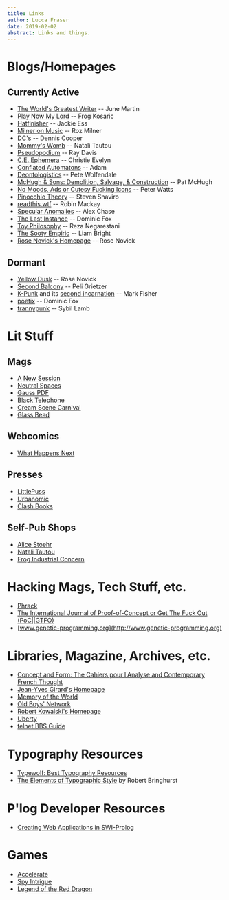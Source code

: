 ```yaml
---
title: Links
author: Lucca Fraser
date: 2019-02-02
abstract: Links and things.
---
```


# Blogs/Homepages

## Currently Active

* [The World's Greatest Writer](http://theworldsgreatestwriter.com/) -- June Martin
* [Play Now My Lord](https://play-now-my-lord.tumblr.com/) -- Frog Kosaric
* [Hatfinisher](https://hatfinisher.github.io/) -- Jackie Ess
* [Milner on Music](https://rozwords.substack.com/) -- Roz Milner
* [DC's](https://denniscooperblog.com/) -- Dennis Cooper
* [Mommy's Womb](https://mommyswomb.substack.com/) -- Natali Tautou
* [Pseudopodium](https://www.pseudopodium.org/) -- Ray Davis
* [C.E. Ephemera](https://christieevelyn.substack.com/) -- Christie Evelyn
* [Conflated Automatons](https://conflatedautomatons.wordpress.com/) -- Adam
* [Deontologistics](https://deontologistics.wordpress.com/) -- Pete Wolfendale
* [McHugh & Sons: Demolition, Salvage, & Construction](https://captainmchugh.wordpress.com) -- Pat McHugh
* [No Moods, Ads or Cutesy Fucking Icons](https://www.rifters.com/crawl/)
  -- Peter Watts
* [Pinocchio Theory](http://www.shaviro.com/Blog/) -- Steven Shaviro
* [readthis.wtf](http://readthis.wtf/) -- Robin Mackay
* [Specular Anomalies](https://distort.jp/) -- Alex Chase
* [The Last Instance](https://thelastinstance.com) -- Dominic Fox
* [Toy Philosophy](https://toyphilosophy.com/) -- Reza Negarestani
* [The Sooty Empiric](https://sootyempiric.blogspot.com/) -- Liam Bright
* [Rose Novick's Homepage](https://rosenovick.com) -- Rose Novick

## Dormant

* [Yellow Dusk](https://yellowdus.cc) -- Rose Novick
* [Second Balcony](http://secondbalcony.tumblr.com/) -- Peli Grietzer
* [K-Punk](http://k-punk.abstractdynamics.org/) and
  its [second incarnation](http://k-punk.org) -- Mark Fisher
* [poetix](http://codepoetics.com/octoblog) -- Dominic Fox
* [trannypunk](http://www.trannypunk.com/) -- Sybil Lamb

# Lit Stuff

## Mags

* [A New Session](https://anewsession.com/) 
* [Neutral Spaces](https://neutralspaces.co/) 
* [Gauss PDF](http://www.gauss-pdf.com/)
* [Black Telephone](https://www.clashbooks.com/black-telephone-magazine)
* [Cream Scene Carnival](https://creamscenecarnival.com/)
* [Glass Bead](https://glass-bead.org)

## Webcomics

* [What Happens Next](https://whathappensnext.webcomic.ws/)

## Presses

* [LittlePuss](https://www.littlepuss.net/)
* [Urbanomic](https://www.urbanomic.com/)
* [Clash Books](https://www.clashbooks.com/)

## Self-Pub Shops

* [Alice Stoehr](https://astoehr.itch.io/)
* [Natali Tautou](https://www.clashbooks.com/)
* [Frog Industrial Concern](https://frogindustrialconcern.itch.io/)

# Hacking Mags, Tech Stuff, etc.

* [Phrack](http://www.phrack.org/)
* [The International Journal of Proof-of-Concept or Get The Fuck Out (PoC||GTFO)](https://www.alchemistowl.org/pocorgtfo/)
* [www.genetic-programming.org](http://www.genetic-programming.org)

# Libraries, Magazine, Archives, etc.

* [Concept and Form: The Cahiers pour l'Analyse and Contemporary French Thought](http://cahiers.kingston.ac.uk/)
* [Jean-Yves Girard's Homepage](http://girard.perso.math.cnrs.fr/Accueil.html)
* [Memory of the World](https://library.memoryoftheworld.org)
* [Old Boys' Network](https://www.obn.org/inhalt_index.html)
* [Robert Kowalski's Homepage](https://www.doc.ic.ac.uk/~rak/)
* [Uberty](http://uberty.org/)
* [telnet BBS Guide](https://www.telnetbbsguide.com/)


# Typography Resources

* [Typewolf: Best Typography Resources](https://www.typewolf.com/resources)
* [The Elements of Typographic Style](https://readings.design/PDF/the_elements_of_typographic_style.pdf) by Robert Bringhurst


# P'log Developer Resources

* [Creating Web Applications in SWI-Prolog](http://www.pathwayslms.com/swipltuts/html/index.html)

# Games

* [Accelerate](https://xlr8.zone)
* [Spy Intrigue](https://furkleindustries-homepage.s3.amazonaws.com/spy-intrigue/index.html)
* [Legend of the Red Dragon](/static/lord.html)

